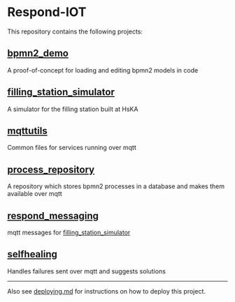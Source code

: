 # Respond-IOT

This repository contains the following projects:

## [bpmn2_demo](./bpmn2_demo/index.md)
A proof-of-concept for loading and editing bpmn2 models in code

## [filling_station_simulator](./filling_station_simulator/index.md)
A simulator for the filling station built at HsKA

## [mqttutils](./mqttutils/index.md)
Common files for services running over mqtt

## [process_repository](./process_repository/index.md)
A repository which stores bpmn2 processes in a database and makes them available over mqtt

## [respond_messaging](./respond_messaging/index.md)
mqtt messages for [filling_station_simulator](./filling_station_simulator/index.md)

## [selfhealing](./selfhealing/index.md)
Handles failures sent over mqtt and suggests solutions

---

Also see [deploying.md](./deploying.md) for instructions on how to deploy this project.